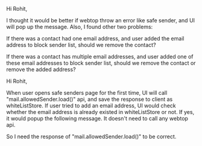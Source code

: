 Hi Rohit,

I thought it would be better if webtop throw an error like safe sender, and UI will pop up the message.
Also, I found other two problems:

If there was a contact had one email address, and user added the email address to block sender list, should we remove the contact?

If there was a contact has multiple email addresses, and user added one of these email addresses to block sender list, should we remove the contact or remove the added address?


Hi Rohit,

When user opens safe senders page for the first time, UI will call "mail.allowedSender.load()" api, and save the response to client as whiteListStore. If user tried to add an email address, UI would check whether the email address is already existed in whiteListStore or not. If yes, it would popup the following message. It doesn't need to call any webtop api.

So I need the response of "mail.allowedSender.load()" to be correct.

